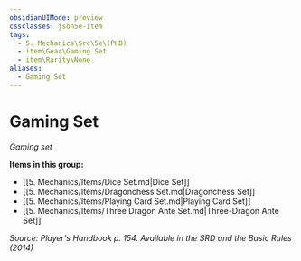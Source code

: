 ```yaml
---
obsidianUIMode: preview
cssclasses: json5e-item
tags:
  - 5. Mechanics\Src\5e\(PHB)
  - item\Gear\Gaming Set
  - item\Rarity\None
aliases:
  - Gaming Set
---
```

# Gaming Set
*Gaming set*  


**Items in this group:**

- [[5. Mechanics/Items/Dice Set.md\|Dice Set]]
- [[5. Mechanics/Items/Dragonchess Set.md\|Dragonchess Set]]
- [[5. Mechanics/Items/Playing Card Set.md\|Playing Card Set]]
- [[5. Mechanics/Items/Three Dragon Ante Set.md\|Three-Dragon Ante Set]]

*Source: Player's Handbook p. 154. Available in the <span title='Systems Reference Document (5.1)'>SRD</span> and the Basic Rules (2014)*
